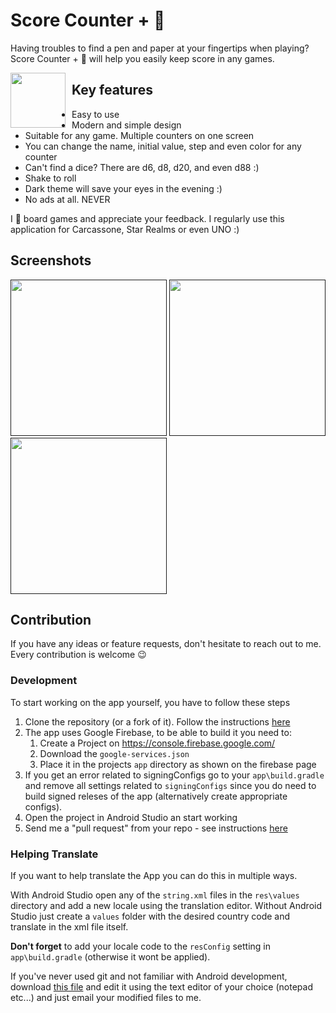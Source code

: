 # Score Counter + 🎲

Having troubles to find a pen and paper at your fingertips when playing? Score Counter + 🎲 will help you easily keep score in any games.

[<img src="https://play.google.com/intl/en_us/badges/images/generic/en_badge_web_generic.png" style="float: left; padding-right: 10px;" height="88">](https://play.google.com/store/apps/details?id=ua.napps.scorekeeper)

## Key features
* Easy to use
* Modern and simple design
* Suitable for any game. Multiple counters on one screen
* You can change the name, initial value, step and even color for any counter
* Can't find a dice? There are d6, d8, d20, and even d88 :)
* Shake to roll
* Dark theme will save your eyes in the evening :)
* No ads at all. NEVER

I 🖤 board games and appreciate your feedback. I regularly use this application for Carcassone, Star Realms or even UNO :)

## Screenshots
[<img src="https://lh3.googleusercontent.com/sP04i1HuOFsjz-fstQh-2ZD_admLQZcqoeQfV0CDjUKbzx6HfosxxXcD8vNUCQffxw=s0" width=250>]()
[<img src="https://lh3.googleusercontent.com/g4yJZHDimvB1DWzNnTzpU2E8DxgLfaNeFct9DucvWxZ-iypYg7aMG6r5bfm4khBBmy6C=s0" width=250>]()
[<img src="https://lh3.googleusercontent.com/nEdxwJLKelY22x_VM6ahYE7QZ1X1Ld0faLhjBFR586Wpr-v6EoWj1See2uldOD3dnvQ_=s0" width=250>]()

## Contribution
If you have any ideas or feature requests, don't hesitate to reach out to me. Every contribution is welcome 😉

### Development

To start working on the app yourself, you have to follow these steps

1. Clone the repository (or a fork of it). Follow the instructions [here](http://help.github.com/fork-a-repo/)
2. The app uses Google Firebase, to be able to build it you need to:
   1. Create a Project on https://console.firebase.google.com/ 
   2. Download the `google-services.json`
   3. Place it in the projects `app` directory as shown on the firebase page
3. If you get an error related to signingConfigs go to your `app\build.gradle` and remove all settings related to `signingConfigs` since you do need to build signed releses of the app (alternatively create appropriate configs).
4. Open the project in Android Studio an start working
5. Send me a "pull request" from your repo - see instructions [here](https://help.github.com/articles/creating-a-pull-request-from-a-fork/)

### Helping Translate

If you want to help translate the App you can do this in multiple ways.

With Android Studio open any of the `string.xml` files in the `res\values` directory and add a new locale using the translation editor. Without Android Studio just create a `values` folder with the desired country code and translate in the xml file itself.

**Don't forget** to add your locale code to the `resConfig` setting in `app\build.gradle` (otherwise it wont be applied).

If you've never used git and not familiar with Android development, download [this file](https://raw.githubusercontent.com/n-apps/ScoreCounter/master/app/src/main/res/values/strings.xml) and edit it using the text editor of your choice (notepad etc...) and just email your modified files to me.
